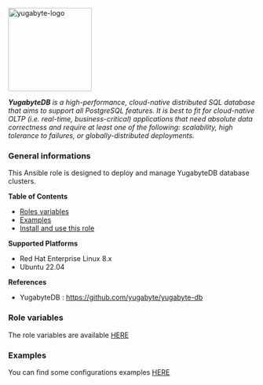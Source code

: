 <p><img src="https://upload.wikimedia.org/wikipedia/en/d/d2/YugabyteLogo.png" alt="yugabyte-logo" title="yugabyte" align="top" height=170 /></p>

***YugabyteDB** is a high-performance, cloud-native distributed SQL database that aims to support all PostgreSQL features. It is best to fit for cloud-native OLTP (i.e. real-time, business-critical) applications that need absolute data correctness and require at least one of the following: scalability, high tolerance to failures, or globally-distributed deployments.*

### General informations

This Ansible role is designed to deploy and manage YugabyteDB database clusters.

**Table of Contents**

  - [Roles variables](#role-variables)
  - [Examples](#examples)
  - [Install and use this role](#install-and-use-this-role)

**Supported Platforms**

  - Red Hat Enterprise Linux 8.x
  - Ubuntu 22.04

**References**

  - YugabyteDB : https://github.com/yugabyte/yugabyte-db

### Role variables

The role variables are available [HERE](docs/variables.md)

### Examples

You can find some configurations examples [HERE](docs/examples.md)

